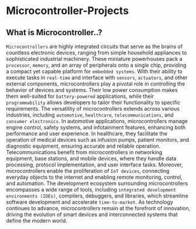 # Microcontroller-Projects

## What is Microcontroller..?

`Microcontrollers` are highly integrated circuits that serve as the brains of countless electronic devices, ranging from simple household appliances to sophisticated industrial machinery. These miniature powerhouses pack a `processor`, `memory`, and an array of peripherals onto a single chip, providing a compact yet capable platform for  `embedded systems`. With their ability to execute tasks in `real-time` and interface with `sensors`, `actuators`, and other external components, microcontrollers play a pivotal role in controlling the behavior of devices and systems. Their low power consumption makes them well-suited for `battery-powered` applications, while their `programmability` allows developers to tailor their functionality to specific requirements. The versatility of microcontrollers extends across various industries, including `automotive`, `healthcare`, `telecommunications`, and `consumer electronics`. In automotive applications, microcontrollers manage engine control, safety systems, and infotainment features, enhancing both performance and user experience. In healthcare, they facilitate the operation of medical devices such as infusion pumps, patient monitors, and diagnostic equipment, ensuring accurate and reliable operation. Telecommunications benefit from microcontrollers in networking equipment, base stations, and mobile devices, where they handle data processing, protocol implementation, and user interface tasks. Moreover, microcontrollers enable the proliferation of `IoT devices`, connecting everyday objects to the internet and enabling remote monitoring, control, and automation. The development ecosystem surrounding microcontrollers encompasses a wide range of tools, including `integrated development environments (IDEs)`, compilers, debuggers, and libraries, which streamline software development and accelerate `time-to-market`. As technology continues to advance, microcontrollers remain at the forefront of innovation, driving the evolution of smart devices and interconnected systems that define the modern world.




